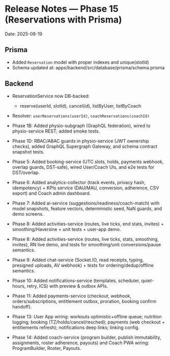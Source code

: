 # Release Notes — Phase 15 (Reservations with Prisma)
Date: 2025-08-19

## Prisma
- Added `Reservation` model with proper indexes and unique(slotId)
- Schema updated at: apps/backend/src/database/prisma/schema.prisma

## Backend
- ReservationService now DB-backed:
  - reserve(userId, slotId), cancel(id), listByUser, listByCoach
- Resolver: `userReservations(userId)`, `coachReservations(coachId)`

- Phase 1B: Added physio-subgraph (GraphQL federation), wired to physio-service REST; added smoke tests.

- Phase 1D: RBAC/ABAC guards in physio-service (JWT ownership checks), added GraphQL Supergraph Gateway, and schema contract snapshot tests.

- Phase 5: Added booking-service (UTC slots, holds, payments webhook, overlap guards, DST-safe), wired User/Coach UIs, and e2e tests for DST/overlap.

- Phase 6: Added analytics-collector (track events, privacy hash, idempotency) + KPIs service (DAU/MAU, conversion, adherence, CSV export) and Coach admin dashboard.

- Phase 7: Added ai-service (suggestions/readiness/coach-match) with model snapshots, feature vectors, deterministic seed, NaN guards, and demo screens.

- Phase 8: Added activities-service (routes, live ticks, end stats, invites) + smoothing/Haversine + unit tests + user-app demo.

- Phase 8: Added activities-service (routes, live ticks, stats, smoothing, invites), RN live demo, and tests for smoothing/unit conversions/pause semantics.

- Phase 9: Added chat-service (Socket.IO, read receipts, typing, presigned uploads, AV webhook) + tests for ordering/dedup/offline semantics.

- Phase 10: Added notifications-service (templates, scheduler, quiet-hours, retry, ICS) with preview & outbox APIs.

- Phase 11: Added payments-service (checkout, webhook, orders/subscriptions, entitlement outbox, proration, booking confirm handoff).

- Phase 13: User App wiring: workouts optimistic+offline queue; nutrition logging; booking (TZ/holds/cancel/resched); payments (web checkout + entitlements refresh); notifications deep links; linking config.

- Phase 14: Added coach-service (program builder, publish immutability, assignments, roster adherence, payouts) and Coach PWA wiring: ProgramBuilder, Roster, Payouts.
